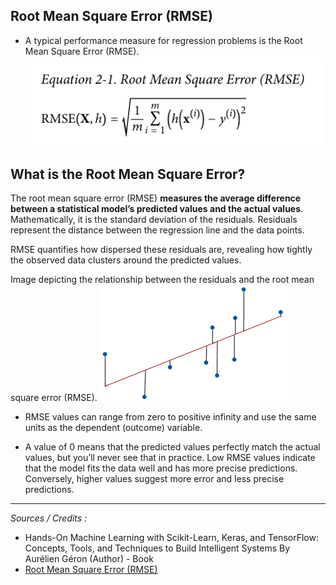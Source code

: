 
## Root Mean Square Error (RMSE)

- A typical performance measure for regression problems is the Root Mean Square Error (RMSE).
![RMSE formula](image.png)

## What is the Root Mean Square Error?

The root mean square error (RMSE) **measures the average difference between a statistical model’s predicted values and the actual values**. Mathematically, it is the standard deviation of the residuals. Residuals represent the distance between the regression line and the data points.

RMSE quantifies how dispersed these residuals are, revealing how tightly the observed data clusters around the predicted values.

Image depicting the relationship between the residuals and the root mean square error (RMSE).
![rsme](image-1.png)

- RMSE values can range from zero to positive infinity and use the same units as the dependent (outcome) variable.

- A value of 0 means that the predicted values perfectly match the actual values, but you’ll never see that in practice. Low RMSE values indicate that the model fits the data well and has more precise predictions. Conversely, higher values suggest more error and less precise predictions.

---
*Sources / Credits :*

- Hands-On Machine Learning with Scikit-Learn, Keras, and TensorFlow: Concepts, Tools, and Techniques to Build Intelligent Systems By  Aurélien Géron (Author) - Book
- [Root Mean Square Error (RMSE)](https://statisticsbyjim.com/regression/root-mean-square-error-rmse/)
